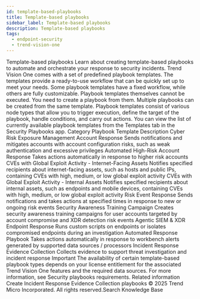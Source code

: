 ```yaml
---
id: template-based-playbooks
title: Template-based playbooks
sidebar_label: Template-based playbooks
description: Template-based playbooks
tags:
  - endpoint-security
  - trend-vision-one
---
```


 Template-based playbooks Learn about creating template-based playbooks to automate and orchestrate your response to security incidents. Trend Vision One comes with a set of predefined playbook templates. The templates provide a ready-to-use workflow that can be quickly set up to meet your needs. Some playbook templates have a fixed workflow, while others are fully customizable. Playbook templates themselves cannot be executed. You need to create a playbook from them. Multiple playbooks can be created from the same template. Playbook templates consist of various node types that allow you to trigger execution, define the target of the playbook, handle conditions, and carry out actions. You can view the list of currently available playbook templates from the Templates tab in the Security Playbooks app. Category Playbook Template Description Cyber Risk Exposure Management Account Response Sends notifications and mitigates accounts with account configuration risks, such as weak authentication and excessive privileges Automated High-Risk Account Response Takes actions automatically in response to higher risk accounts CVEs with Global Exploit Activity - Internet-Facing Assets Notifies specified recipients about internet-facing assets, such as hosts and public IPs, containing CVEs with high, medium, or low global exploit activity CVEs with Global Exploit Activity - Internal Assets Notifies specified recipients about internal assets, such as endpoints and mobile devices, containing CVEs with high, medium, or low global exploit activity Risk Event Response Sends notifications and takes actions at specified times in response to new or ongoing risk events Security Awareness Training Campaign Creates security awareness training campaigns for user accounts targeted by account compromise and XDR detection risk events Agentic SIEM & XDR Endpoint Response Runs custom scripts on endpoints or isolates compromised endpoints during an investigation Automated Response Playbook Takes actions automatically in response to workbench alerts generated by supported data sources / processors Incident Response Evidence Collection Collects evidence to support threat investigation and incident response Important The availability of certain template-based playbook types depends on your license entitlement for the associated Trend Vision One features and the required data sources. For more information, see Security playbooks requirements. Related information Create Incident Response Evidence Collection playbooks © 2025 Trend Micro Incorporated. All rights reserved.Search Knowledge Base